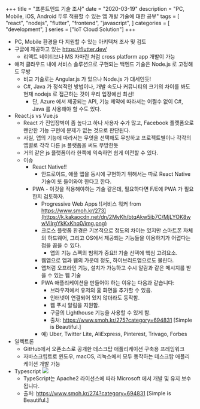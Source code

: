 +++
title = "프론트엔드 기술 조사"
date = "2020-03-19"
description = "PC, Mobile, iOS, Android 두루 적용할 수 있는 앱 개발 기술에 대한 공부"
tags = [
    "react",
    "nodejs",
    "flutter",
    "frontend",
    "javascript",
]
categories = [
    "development",
]
series = ["IoT Cloud Solution"]
+++

- PC, Mobile 환경을 다 지원할 수 있는 아키텍쳐 조사 및 검토
- 구글에 제공하고 있는 https://flutter.dev/
    - 리액트 네이티브나 MS 자마린 처럼 cross platform app 개발이 가능
- 애저 클라우드 내에 서비스 솔루션으로 구현되는 백엔드 기술은 Node.js 로 고정해도 무방
    - 비교 기술로는 Angular.js 가 있으나 Node.js 가 대세인듯!
    - C#, Java 가 정석적인 방법이나, 개발 속도나 커뮤니티의 크기의 차이를 봐도 현재 nodejs 로 접근하는 것이 우리 입장에선 최선!
        - 단, Azure 에서 제공되는 API, 기능 제약에 따라서는 어쩔수 없이 C#, Java 를 사용해야 할 수도 있다.
- React.js vs Vue.js
    - React 가 진입장벽이 좀 높다고 하나 사용자 수가 많고, Facebook 플랫폼으로 왠만한 기능 구현에 문제가 없는 것으로 판단된다.
    - 사실, 앱의 기능에 따라서는 무엇을 선택해도 무방하고 프로젝트별이나 각각의 앱별로 각각 다른 js 플랫폼을 써도 무방한듯
    - 거의 같은 js 플랫폼이라 한쪽에 익숙하면 쉽게 이전할 수 있다.
    - 이슈
        - React Native!!
            - 안드로이드, 애플 앱을 동시에 구현하기 위해서는 따로 React Native 기술이 또 들어와야 한다고 한다.
        - PWA - 이것을 적용해야하는 기술 같은데, 필요하다면 F/E에 PWA 가 필요한지 검토하자.
            - Progressive Web Apps
![서비스 워커 from https://www.smoh.kr/273](https://k.kakaocdn.net/dn/2MyKh/btqAkw5ib7C/MjLYOK8wwVlIrgYkKxKhq0/img.png)
            - 크로스 플랫폼 환경은 기본적으로 정도의 차이는 있지만 스마트폰 자체의 하드웨어, 그리고 OS에서 제공되는 기능들을 이용하기가 어렵다는 점을 꼽을 수 있다.
                - 앱의 기능 스펙의 범위가 중요!! 기술 선택에 핵심 고려요소.
            - 웹앱으로 앱과 웹의 가운데 정도, 하이브리드앱으로도 불린다.
            - 앱처럼 오프라인 기능, 설치가 가능하고 수시 알람과 같은 메시지를 받을 수 있는 웹 기술
            - PWA 애플리케이션을 만들어야 하는 이유는 다음과 같습니다:
                - 브라우저에서 유저의 홈 화면을 추가할 수 있음.
                - 인터넷이 연결되어 있지 않더라도 동작함.
                - 웹 푸시 알림을 지원함.
                - 구글의 Lighthouse 기능을 사용할 수 있게 함.
                - 출처: https://www.smoh.kr/275?category=694831 [Simple is Beautiful.]
            - 예) Uber, Twitter Lite, AliExpress, Pinterest, Trivago, Forbes
- 일렉트론
    - GitHub에서 오픈소스로 공개한 데스크탑 애플리케이션 구축용 프레임워크
    - 자바스크립트로 윈도우, macOS, 리눅스에서 모두 동작하는 데스크탑 애플리케이션 개발 가능
- Typescript
![](https://k.kakaocdn.net/dn/5LBxu/btqAkTzpjWa/9RhM4CCOJKKuuKdLqs9bK1/img.png)
    - TypeScript는 Apache2 라이선스에 따라 Microsoft 에서 개발 및 유지 보수됩니다.
    - 출처: https://www.smoh.kr/274?category=694831 [Simple is Beautiful.]
